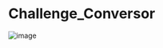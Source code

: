 # Challenge_Conversor

![image](https://github.com/ErnestoJacRos/Challenge_Conversor/assets/95829909/0e94a49a-c0dc-470f-969c-bbe09bb137bb)
